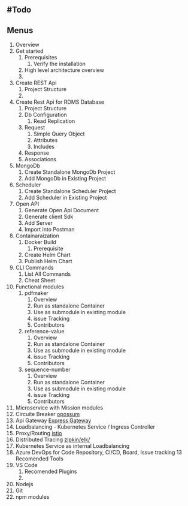 #Todo
---
## Menus
1. Overview
2. Get started
   1. Prerequisites
      1. Verify the installation
   2. High level architecture overview
   3. 
3. Create REST Api
   1. Project Structure
   2. 
4. Create Rest Api for RDMS Database
   1. Project Structure
   2. Db Configuration
      1. Read Replication
   2. Request
      1. Simple Query Object
      2. Attributes
      3. Includes
    3. Response
    4. Associations
5. MongoDb
    1. Create Standalone MongoDb Project
    2. Add MongoDb in Existing Project
7. Scheduler
    1. Create Standalone Scheduler Project
    2. Add Scheduler in Existing Project
8. Open API
    1. Generate Open Api Document
    2. Generate client Sdk
    2. Add Server 
    3. Import into Postman 
9. Containaraization
    1. Docker Build
       1. Prerequisite
    2. Create Helm Chart
    3. Publish Helm Chart
10. CLI Commands
    1. List All Commands
    2. Cheat Sheet
11. Functional modules
    1. pdfmaker
       1. Overview
       2. Run as standalone Container
       3. Use as submodule in existing module
       4. issue Tracking
       5. Contributors
    2. reference-value
       1. Overview
       2. Run as standalone Container
       3. Use as submodule in existing module
       4. issue Tracking
       5. Contributors
    3. sequence-number
       1. Overview
       2. Run as standalone Container
       3. Use as submodule in existing module
       4. issue Tracking
       5. Contributors
12. Microservice with Mission modules
   1. Circuite Breaker [opossum](https://github.com/nodeshift/opossum)
   2. Api Gateway [Express Gateway](https://github.com/ExpressGateway)
   3. Loadbalancing - Kubernetes Service / Ingress Controller
   4. Proxy/Routing [istio]()
   5. Distributed Tracing [zipkin/elk/]()
   6. Kubernetes Service as internal Loadbalancing
   7. Azure DevOps for Code Repository, CI/CD, Board, Issue tracking
13 Recomended Tools
   1. VS Code 
      1. Recomended Plugins
      2. 
   2. Nodejs
   3. Git
   4. npm modules
